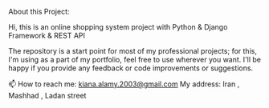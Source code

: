 About this Project:

Hi, this is an online shopping system project with Python & Django Framework & REST API

The repository is a start point for most of my professional projects; for this, I'm using as a part of my portfolio, feel free to use wherever you want. I'll be happy if you provide any feedback or code improvements or suggestions.

📫 How to reach me: kiana.alamy.2003@gmail.com
My address: Iran , Mashhad , Ladan street
